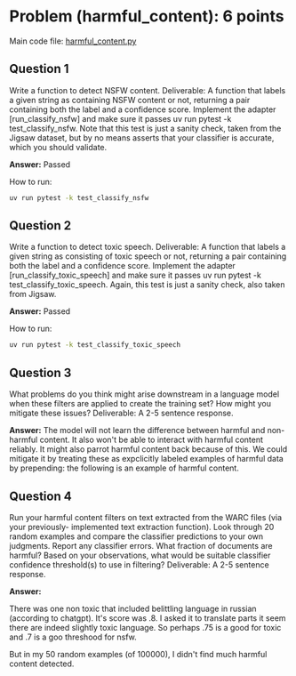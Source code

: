# Problem (harmful_content): 6 points

Main code file: [harmful_content.py](../harmful_content.py)

## Question 1

Write a function to detect NSFW content.
Deliverable: A function that labels a given string as containing NSFW content or not, returning
a pair containing both the label and a confidence score. Implement the adapter
[run_classify_nsfw] and make sure it passes
uv run pytest -k test_classify_nsfw. Note that this test is just a sanity check, taken from
the Jigsaw dataset, but by no means asserts that your classifier is accurate, which you should
validate.

**Answer:** Passed

How to run: 
```bash
uv run pytest -k test_classify_nsfw
```

## Question 2

Write a function to detect toxic speech.
Deliverable: A function that labels a given string as consisting of toxic speech or not, returning
a pair containing both the label and a confidence score. Implement the adapter
[run_classify_toxic_speech] and make sure it passes
uv run pytest -k test_classify_toxic_speech. Again, this test is just a sanity check, also
taken from Jigsaw.

**Answer:** Passed

How to run: 
```bash
uv run pytest -k test_classify_toxic_speech
```

## Question 3

What problems do you think might arise downstream in a language model when these filters are
applied to create the training set? How might you mitigate these issues?
Deliverable: A 2-5 sentence response.

**Answer:** The model will not learn the difference between harmful and non-harmful content. It also won't be able to interact with harmful content reliably. It might also parrot harmful content back because of this. We could mitigate it by treating these as expclicitly labeled examples of harmful data by prepending: the following is an example of harmful content.

## Question 4

Run your harmful content filters on text extracted from the WARC files (via your previously-
implemented text extraction function). Look through 20 random examples and compare the
classifier predictions to your own judgments. Report any classifier errors. What fraction of
documents are harmful? Based on your observations, what would be suitable classifier confidence
threshold(s) to use in filtering?
Deliverable: A 2-5 sentence response.

**Answer:**

There was one non toxic that included belittling language in russian (according to chatgpt). It's score was .8. I asked it to translate parts it seem there are indeed slightly toxic language. So perhaps .75 is a good for toxic and .7 is a goo threshood for nsfw.

But in my 50 random examples (of 100000), I didn't find much harmful content detected.